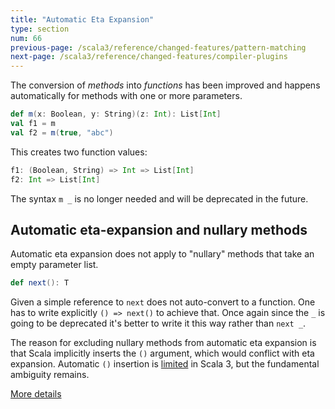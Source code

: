 ```yaml
---
title: "Automatic Eta Expansion"
type: section
num: 66
previous-page: /scala3/reference/changed-features/pattern-matching
next-page: /scala3/reference/changed-features/compiler-plugins
---
```


The conversion of _methods_ into _functions_ has been improved and happens automatically for methods with one or more parameters.

```scala
def m(x: Boolean, y: String)(z: Int): List[Int]
val f1 = m
val f2 = m(true, "abc")
```

This creates two function values:
```scala
f1: (Boolean, String) => Int => List[Int]
f2: Int => List[Int]
```

The syntax `m _` is no longer needed and will be deprecated in the future.

## Automatic eta-expansion and nullary methods

Automatic eta expansion does not apply to "nullary" methods that take an empty parameter list.

```scala
def next(): T
```

Given a simple reference to `next` does not auto-convert to a function.
One has to write explicitly `() => next()` to achieve that.
Once again since the `_` is going to be deprecated it's better to write it this way
rather than `next _`.

The reason for excluding nullary methods from automatic eta expansion
is that Scala implicitly inserts the `()` argument, which would
conflict with eta expansion. Automatic `()` insertion is
[limited](../dropped-features/auto-apply.html) in Scala 3, but the fundamental ambiguity
remains.

[More details](eta-expansion-spec.html)
